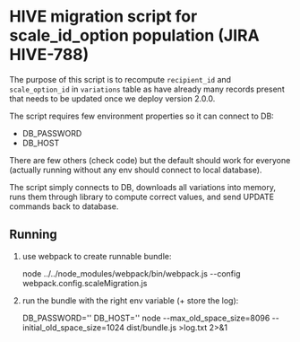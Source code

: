 # HIVE migration script for scale_id_option population (JIRA HIVE-788)

The purpose of this script is to recompute `recipient_id` and `scale_option_id` in `variations` table as have already many records present that needs to be updated once we deploy version 2.0.0.

The script requires few environment properties so it can connect to DB:
 * DB_PASSWORD
 * DB_HOST

There are few others (check code) but the default should work for everyone (actually running without any env should connect to local database).

The script simply connects to DB, downloads all variations into memory, runs them through library to compute correct values, and send UPDATE commands back to database.


## Running

1. use webpack to create runnable bundle:

    node ../../node_modules/webpack/bin/webpack.js --config webpack.config.scaleMigration.js

2. run the bundle with the right env variable (+ store the log):

   DB_PASSWORD='' DB_HOST='' node --max_old_space_size=8096 --initial_old_space_size=1024 dist/bundle.js >log.txt 2>&1 

